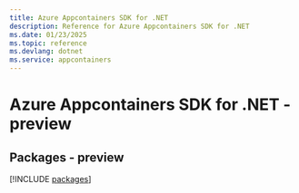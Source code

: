 ```yaml
---
title: Azure Appcontainers SDK for .NET
description: Reference for Azure Appcontainers SDK for .NET
ms.date: 01/23/2025
ms.topic: reference
ms.devlang: dotnet
ms.service: appcontainers
---
```

# Azure Appcontainers SDK for .NET - preview
## Packages - preview
[!INCLUDE [packages](appcontainers-index.md)]